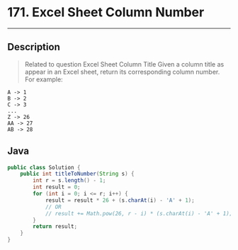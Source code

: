 # 171. Excel Sheet Column Number
          

---

## Description

> Related to question Excel Sheet Column Title
> Given a column title as appear in an Excel sheet, return its corresponding column number.
> For example:
```
A -> 1
B -> 2
C -> 3
...
Z -> 26
AA -> 27
AB -> 28 
```


## Java

```java
public class Solution {
    public int titleToNumber(String s) {
        int r = s.length() - 1;
        int result = 0;
        for (int i = 0; i <= r; i++) {
            result = result * 26 + (s.charAt(i) - 'A' + 1);
            // OR
            // result += Math.pow(26, r - i) * (s.charAt(i) - 'A' + 1);
        }
        return result;
    }
}
```

